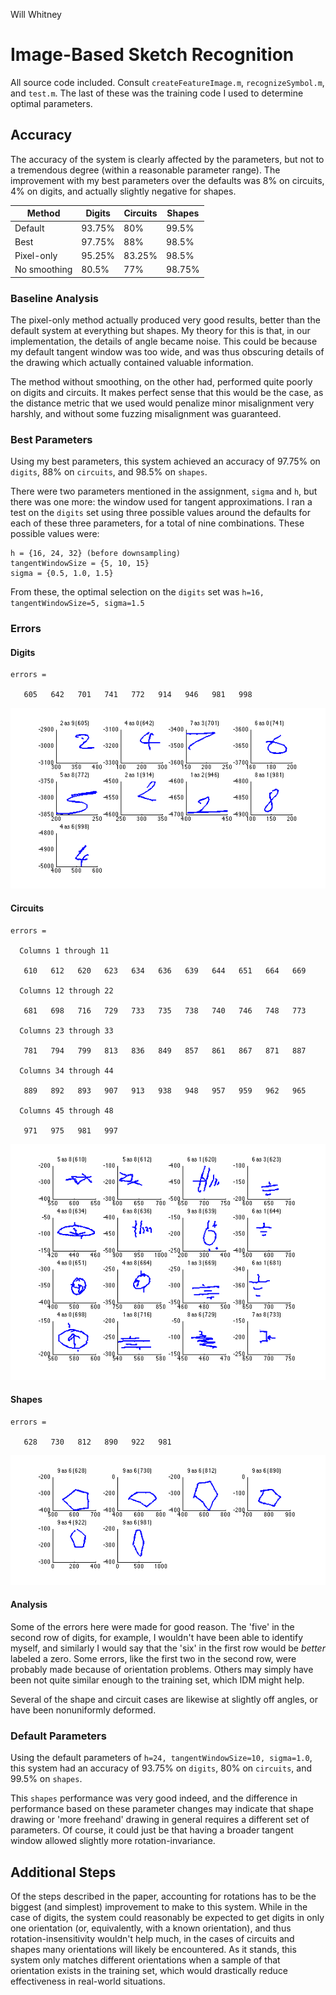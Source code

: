 Will Whitney

# Image-Based Sketch Recognition


All source code included. Consult `createFeatureImage.m`, `recognizeSymbol.m`, and `test.m`. The last of these was the training code I used to determine optimal parameters.

## Accuracy

The accuracy of the system is clearly affected by the parameters, but not to a tremendous degree (within a reasonable parameter range). The improvement with my best parameters over the defaults was 8% on circuits, 4% on digits, and actually slightly negative for shapes.


Method			|	Digits		|	Circuits	| Shapes
---------------	|--------------	|--------------	|---------
Default			| 93.75%		|	80%			| 99.5%
Best			| 97.75%		|	88%			| 98.5%
Pixel-only		| 95.25%		|	83.25%		| 98.5%
No smoothing	| 80.5%			|	77%			| 98.75%


### Baseline Analysis

The pixel-only method actually produced very good results, better than the default system at everything but shapes. My theory for this is that, in our implementation, the details of angle became noise. This could be because my default tangent window was too wide, and was thus obscuring details of the drawing which actually contained valuable information.

The method without smoothing, on the other had, performed quite poorly on digits and circuits. It makes perfect sense that this would be the case, as the distance metric that we used would penalize minor misalignment very harshly, and without some fuzzing misalignment was guaranteed.


### Best Parameters
	
Using my best parameters, this system achieved an accuracy of 97.75% on `digits`, 88% on `circuits`, and 98.5% on `shapes`.
	
There were two parameters mentioned in the assignment, `sigma` and `h`, but there was one more: the window used for tangent approximations. I ran a test on the `digits` set using three possible values around the defaults for each of these three parameters, for a total of nine combinations. These possible values were:
	
	h = {16, 24, 32} (before downsampling)
	tangentWindowSize = {5, 10, 15}
	sigma = {0.5, 1.0, 1.5}
			
From these, the optimal selection on the `digits` set was `h=16, tangentWindowSize=5, sigma=1.5`

### Errors

#### Digits

	errors =

	   605   642   701   741   772   914   946   981   998
	   
![Circuit Errors](bestParams_digits.png)


#### Circuits

	errors =

	  Columns 1 through 11
	
	   610   612   620   623   634   636   639   644   651   664   669
	
	  Columns 12 through 22
	
	   681   698   716   729   733   735   738   740   746   748   773
	
	  Columns 23 through 33
	
	   781   794   799   813   836   849   857   861   867   871   887
	
	  Columns 34 through 44
	
	   889   892   893   907   913   938   948   957   959   962   965
	
	  Columns 45 through 48
	
	   971   975   981   997
	   
![Circuit Errors](bestParams_circuits.png)
	   
#### Shapes

	errors =

	   628   730   812   890   922   981
	   
![Circuit Errors](bestParams_shapes.png)

#### Analysis

Some of the errors here were made for good reason. The 'five' in the second row of digits, for example, I wouldn't have been able to identify myself, and similarly I would say that the 'six' in the first row would be _better_ labeled a zero. Some errors, like the first two in the second row, were probably made because of orientation problems. Others may simply have been not quite similar enough to the training set, which IDM might help.

Several of the shape and circuit cases are likewise at slightly off angles, or have been nonuniformly deformed.

### Default Parameters
	
Using the default parameters of `h=24, tangentWindowSize=10, sigma=1.0`, this system had an accuracy of 93.75% on `digits`, 80% on `circuits`, and 99.5% on `shapes`.

This `shapes` performance was very good indeed, and the difference in performance based on these parameter changes may indicate that shape drawing or 'more freehand' drawing in general requires a different set of parameters. Of course, it could just be that having a broader tangent window allowed slightly more rotation-invariance.


## Additional Steps

Of the steps described in the paper, accounting for rotations has to be the biggest (and simplest) improvement to make to this system. While in the case of digits, the system could reasonably be expected to get digits in only one orientation (or, equivalently, with a known orientation), and thus rotation-insensitivity wouldn't help much, in the cases of circuits and shapes many orientations will likely be encountered. As it stands, this system only matches different orientations when a sample of that orientation exists in the training set, which would drastically reduce effectiveness in real-world situations.